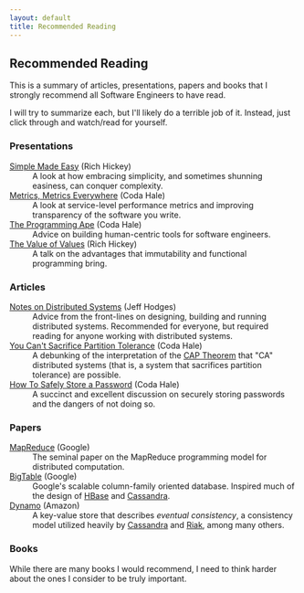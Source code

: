 ```yaml
---
layout: default
title: Recommended Reading
---
```

## Recommended Reading

This is a summary of articles, presentations, papers and books that I strongly recommend all Software Engineers to have read.

I will try to summarize each, but I'll likely do a terrible job of it. Instead, just click through and watch/read for yourself.

### Presentations

<dl>
    <dt><a href="http://www.infoq.com/presentations/Simple-Made-Easy">Simple Made Easy</a> (Rich Hickey)</dt>
    <dd>A look at how embracing simplicity, and sometimes shunning easiness, can conquer complexity.</dd>
    <dt><a href="http://pivotallabs.com/139-metrics-metrics-everywhere/">Metrics, Metrics Everywhere</a> (Coda Hale)</dt>
    <dd>A look at service-level performance metrics and improving transparency of the software you write.</dd>
    <dt><a href="http://vimeo.com/40988625">The Programming Ape</a> (Coda Hale)</dt>
    <dd>Advice on building human-centric tools for software engineers.</dd>
    <dt><a href="http://www.infoq.com/presentations/Value-Value">The Value of Values</a> (Rich Hickey)</dt>
    <dd>A talk on the advantages that immutability and functional programming bring.</dd>
</dl>

### Articles

<dl>
    <dt><a href="http://www.somethingsimilar.com/2013/01/14/notes-on-distributed-systems-for-young-bloods/">Notes on Distributed Systems</a> (Jeff Hodges)</dt>
    <dd>Advice from the front-lines on designing, building and running distributed systems. Recommended for everyone, but required reading for anyone working with distributed systems.</dd>
    <dt><a href="http://codahale.com/you-cant-sacrifice-partition-tolerance/">You Can't Sacrifice Partition Tolerance</a> (Coda Hale)</dt>
    <dd>A debunking of the interpretation of the <a href="http://en.wikipedia.org/wiki/CAP_theorem">CAP Theorem</a> that "CA" distributed systems (that is, a system that sacrifices partition tolerance) are possible.</dd>
    <dt><a href="http://codahale.com/how-to-safely-store-a-password/">How To Safely Store a Password</a> (Coda Hale)</dt>
    <dd>A succinct and excellent discussion on securely storing passwords and the dangers of not doing so.</dd>
</dl>

### Papers

<dl>
    <dt><a href="http://research.google.com/archive/mapreduce.html">MapReduce</a> (Google)</dt>
    <dd>The seminal paper on the MapReduce programming model for distributed computation.</dd>
    <dt><a href="http://research.google.com/archive/bigtable.html">BigTable</a> (Google)</dt>
    <dd>Google's scalable column-family oriented database. Inspired much of the design of <a href="http://hbase.apache.org/">HBase</a> and <a href="http://cassandra.apache.org/">Cassandra</a>.</dd>
    <dt><a href="http://www.allthingsdistributed.com/2007/10/amazons_dynamo.html">Dynamo</a> (Amazon)</dt>
    <dd>A key-value store that describes <em>eventual consistency</em>, a consistency model utilized heavily by <a href="http://cassandra.apache.org/">Cassandra</a> and <a href="http://basho.com/products/riak-overview/">Riak</a>, among many others.</dd>
</dl>

### Books

While there are many books I would recommend, I need to think harder about the ones I consider to be truly important.

